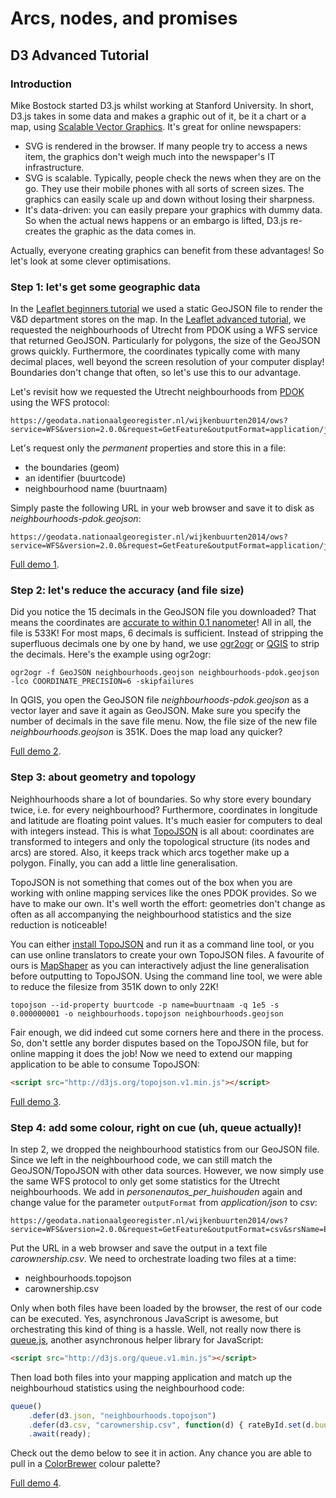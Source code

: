 # Arcs, nodes, and promises

## D3 Advanced Tutorial

### Introduction

Mike Bostock started D3.js whilst working at Stanford University. In short, D3.js takes in some data and makes a graphic out of it, be it a chart or a map, using [Scalable Vector Graphics](https://en.wikipedia.org/wiki/Scalable_Vector_Graphics). It's great for online newspapers:

* SVG is rendered in the browser. If many people try to access a news item, the graphics don't weigh much into the newspaper's IT infrastructure.
* SVG is scalable. Typically, people check the news when they are on the go. They use their mobile phones with all sorts of screen sizes. The graphics can easily scale up and down without losing their sharpness.
* It's data-driven: you can easily prepare your graphics with dummy data. So when the actual news happens or an embargo is lifted, D3.js re-creates the graphic as the data comes in.

Actually, everyone creating graphics can benefit from these advantages! So let's look at some clever optimisations.

### Step 1: let's get some geographic data

In the [Leaflet beginners tutorial](https://github.com/maptime030/Leaflet-D3-Workshop/blob/gh-pages/tutorial-leaflet-starter/README.md) we used a static GeoJSON file to render the V&D department stores on the map. In the [Leaflet advanced tutorial](https://github.com/maptime030/Leaflet-D3-Workshop/blob/gh-pages/tutorial-leaflet-advanced/README.md), we requested the neighbourhoods of Utrecht from PDOK using a WFS service that returned GeoJSON. Particularly for polygons, the size of the GeoJSON grows quickly. Furthermore, the coordinates typically come with many decimal places, well beyond the screen resolution of your computer display! Boundaries don't change that often, so let's use this to our advantage.

Let's revisit how we requested the Utrecht neighbourhoods from [PDOK](http://www.pdok.nl) using the WFS protocol:

````
https://geodata.nationaalgeoregister.nl/wijkenbuurten2014/ows?service=WFS&version=2.0.0&request=GetFeature&outputFormat=application/json&srsName=EPSG:4326&typeName=wijkenbuurten2014:cbs_buurten_2014&propertyName=buurtnaam,personenautos_per_huishouden,geom&cql_filter=gemeentenaam%20=%20%27Utrecht%27
````

Let's request only the _permanent_ properties and store this in a file:
- the boundaries (geom)
- an identifier (buurtcode)
- neighbourhood name (buurtnaam)

Simply paste the following URL in your web browser and save it to disk as _neighbourhoods-pdok.geojson_:

````
https://geodata.nationaalgeoregister.nl/wijkenbuurten2014/ows?service=WFS&version=2.0.0&request=GetFeature&outputFormat=application/json&srsName=EPSG:4326&typeName=wijkenbuurten2014:cbs_buurten_2014&propertyName=buurtcode,buurtnaam,geom&cql_filter=gemeentenaam%20=%20%27Utrecht%27
````

[Full demo 1](http://maptime030.github.io/Leaflet-D3-Workshop/tutorial-d3-advanced/1/).

### Step 2: let's reduce the accuracy (and file size)

Did you notice the 15 decimals in the GeoJSON file you downloaded? That means the coordinates are [accurate to within 0.1 nanometer](http://uxblog.idvsolutions.com/2013/11/silly-geographic-precision.html)! All in all, the file is 533K! For most maps, 6 decimals is sufficient. Instead of stripping the superfluous decimals one by one by hand, we use [ogr2ogr](http://www.gdal.org/ogr2ogr.html) or [QGIS](http://www.qgis.org) to strip the decimals. Here's the example using ogr2ogr:

````
ogr2ogr -f GeoJSON neighbourhoods.geojson neighbourhoods-pdok.geojson -lco COORDINATE_PRECISION=6 -skipfailures
````

In QGIS, you open the GeoJSON file _neighbourhoods-pdok.geojson_ as a vector layer and save it again as GeoJSON. Make sure you specify the number of decimals in the save file menu. Now, the file size of the new file _neighbourhoods.geojson_ is 351K. Does the map load any quicker?

[Full demo 2](http://maptime030.github.io/Leaflet-D3-Workshop/tutorial-d3-advanced/2/).

### Step 3: about geometry and topology

Neighhourhoods share a lot of boundaries. So why store every boundary twice, i.e. for every neighbourhood? Furthermore, coordinates in longitude and latitude are floating point values. It's much easier for computers to deal with integers instead. This is what [TopoJSON](https://github.com/mbostock/topojson) is all about: coordinates are transformed to integers and only the topological structure (its nodes and arcs) are stored. Also, it keeps track which arcs together make up a polygon. Finally, you can add a little line generalisation.

TopoJSON is not something that comes out of the box when you are working with online mapping services like the ones PDOK provides. So we have to make our own. It's well worth the effort: geometries don't change as often as all accompanying the neighbourhood statistics and the size reduction is noticeable!

You can either [install TopoJSON](https://github.com/mbostock/topojson/wiki/Installation) and run it as a command line tool, or you can use online translators to create your own TopoJSON files. A favourite of ours is [MapShaper](http://www.mapshaper.org/) as you can interactively adjust the line generalisation before outputting to TopoJSON. Using the command line tool, we were able to reduce the filesize from 351K down to only 22K!

````
topojson --id-property buurtcode -p name=buurtnaam -q 1e5 -s 0.000000001 -o neighbourhoods.topojson neighbourhoods.geojson
````

Fair enough, we did indeed cut some corners here and there in the process. So, don't settle any border disputes based on the TopoJSON file, but for online mapping it does the job! Now we need to extend our mapping application to be able to consume TopoJSON:

````html
<script src="http://d3js.org/topojson.v1.min.js"></script>
````

[Full demo 3](http://maptime030.github.io/Leaflet-D3-Workshop/tutorial-d3-advanced/3/).

### Step 4: add some colour, right on cue (uh, queue actually)!

In step 2, we dropped the neighbourhood statistics from our GeoJSON file. Since we left in the neighbourhood code, we can still match the GeoJSON/TopoJSON with other data sources. However, we now simply use the same WFS protocol to only get some statistics for the Utrecht neighbourhoods. We add in _personenautos_per_huishouden_ again and change value for the parameter `outputFormat` from _application/json_ to _csv_:

````
https://geodata.nationaalgeoregister.nl/wijkenbuurten2014/ows?service=WFS&version=2.0.0&request=GetFeature&outputFormat=csv&srsName=EPSG:4326&typeName=wijkenbuurten2014:cbs_buurten_2014&propertyName=buurtcode,personenautos_per_huishouden&cql_filter=gemeentenaam%20=%20%27Utrecht%27
````

Put the URL in a web browser and save the output in a text file _carownership.csv_. We need to orchestrate loading two files at a time:
- neighbourhoods.topojson
- carownership.csv

Only when both files have been loaded by the browser, the rest of our code can be executed. Yes, asynchronous JavaScript is awesome, but orchestrating this kind of thing is a hassle. Well, not really now there is [queue.js](https://github.com/mbostock/queue), another asynchronous helper library for JavaScript:

````html
<script src="http://d3js.org/queue.v1.min.js"></script>
````

Then load both files into your mapping application and match up the neighbourhoud statistics using the neighbourhood code:

````javascript
queue()
    .defer(d3.json, "neighbourhoods.topojson")
    .defer(d3.csv, "carownership.csv", function(d) { rateById.set(d.buurtcode, +d.personenautos_per_huishouden);})
    .await(ready);
````

Check out the demo below to see it in action. Any chance you are able to pull in a [ColorBrewer](http://colorbrewer2.org/) colour palette?

[Full demo 4](http://maptime030.github.io/Leaflet-D3-Workshop/tutorial-d3-advanced/4/).
